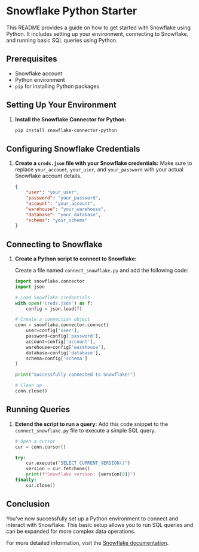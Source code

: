 # Snowflake Python Starter

This README provides a guide on how to get started with Snowflake using Python. It includes setting up your environment, connecting to Snowflake, and running basic SQL queries using Python.

## Prerequisites

- Snowflake account
- Python environment
- `pip` for installing Python packages

## Setting Up Your Environment

1. **Install the Snowflake Connector for Python:**
   ```bash
   pip install snowflake-connector-python
   ```

## Configuring Snowflake Credentials

1. **Create a `creds.json` file with your Snowflake credentials:**
   Make sure to replace `your_account`, `your_user`, and `your_password` with your actual Snowflake account details.
   ```json
   {
       "user": "your_user",
       "password": "your_password",
       "account": "your_account",
       "warehouse": "your_warehouse",
       "database": "your_database",
       "schema": "your_schema"
   }
   ```

## Connecting to Snowflake

1. **Create a Python script to connect to Snowflake:**

   Create a file named `connect_snowflake.py` and add the following code:

   ```python
   import snowflake.connector
   import json

   # Load Snowflake credentials
   with open('creds.json') as f:
       config = json.load(f)

   # Create a connection object
   conn = snowflake.connector.connect(
       user=config['user'],
       password=config['password'],
       account=config['account'],
       warehouse=config['warehouse'],
       database=config['database'],
       schema=config['schema']
   )

   print("Successfully connected to Snowflake!")

   # Clean up
   conn.close()
   ```

## Running Queries

1. **Extend the script to run a query:**
   Add this code snippet to the `connect_snowflake.py` file to execute a simple SQL query.
   ```python
   # Open a cursor
   cur = conn.cursor()

   try:
       cur.execute("SELECT CURRENT_VERSION()")
       version = cur.fetchone()
       print(f"Snowflake version: {version[0]}")
   finally:
       cur.close()
   ```

## Conclusion

You've now successfully set up a Python environment to connect and interact with Snowflake. This basic setup allows you to run SQL queries and can be expanded for more complex data operations.

For more detailed information, visit the [Snowflake documentation](https://docs.snowflake.com).
